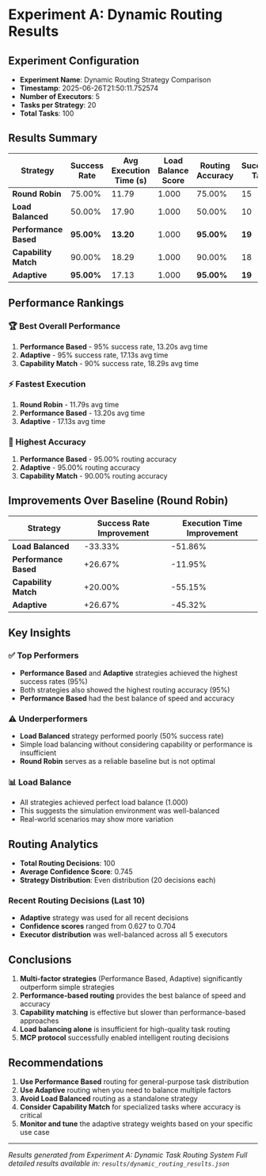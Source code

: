 # Experiment A: Dynamic Routing Results

## Experiment Configuration
- **Experiment Name**: Dynamic Routing Strategy Comparison
- **Timestamp**: 2025-06-26T21:50:11.752574
- **Number of Executors**: 5
- **Tasks per Strategy**: 20
- **Total Tasks**: 100

## Results Summary

| Strategy | Success Rate | Avg Execution Time (s) | Load Balance Score | Routing Accuracy | Successful Tasks | Total Tasks |
|----------|-------------|------------------------|-------------------|------------------|------------------|-------------|
| **Round Robin** | 75.00% | 11.79 | 1.000 | 75.00% | 15 | 20 |
| **Load Balanced** | 50.00% | 17.90 | 1.000 | 50.00% | 10 | 20 |
| **Performance Based** | **95.00%** | **13.20** | 1.000 | **95.00%** | **19** | 20 |
| **Capability Match** | 90.00% | 18.29 | 1.000 | 90.00% | 18 | 20 |
| **Adaptive** | **95.00%** | 17.13 | 1.000 | **95.00%** | **19** | 20 |

## Performance Rankings

### 🏆 Best Overall Performance
1. **Performance Based** - 95% success rate, 13.20s avg time
2. **Adaptive** - 95% success rate, 17.13s avg time
3. **Capability Match** - 90% success rate, 18.29s avg time

### ⚡ Fastest Execution
1. **Round Robin** - 11.79s avg time
2. **Performance Based** - 13.20s avg time
3. **Adaptive** - 17.13s avg time

### 🎯 Highest Accuracy
1. **Performance Based** - 95.00% routing accuracy
2. **Adaptive** - 95.00% routing accuracy
3. **Capability Match** - 90.00% routing accuracy

## Improvements Over Baseline (Round Robin)

| Strategy | Success Rate Improvement | Execution Time Improvement |
|----------|-------------------------|----------------------------|
| **Load Balanced** | -33.33% | -51.86% |
| **Performance Based** | +26.67% | -11.95% |
| **Capability Match** | +20.00% | -55.15% |
| **Adaptive** | +26.67% | -45.32% |

## Key Insights

### ✅ **Top Performers**
- **Performance Based** and **Adaptive** strategies achieved the highest success rates (95%)
- Both strategies also showed the highest routing accuracy (95%)
- **Performance Based** had the best balance of speed and accuracy

### ⚠️ **Underperformers**
- **Load Balanced** strategy performed poorly (50% success rate)
- Simple load balancing without considering capability or performance is insufficient
- **Round Robin** serves as a reliable baseline but is not optimal

### 📊 **Load Balance**
- All strategies achieved perfect load balance (1.000)
- This suggests the simulation environment was well-balanced
- Real-world scenarios may show more variation

## Routing Analytics

- **Total Routing Decisions**: 100
- **Average Confidence Score**: 0.745
- **Strategy Distribution**: Even distribution (20 decisions each)

### Recent Routing Decisions (Last 10)
- **Adaptive** strategy was used for all recent decisions
- **Confidence scores** ranged from 0.627 to 0.704
- **Executor distribution** was well-balanced across all 5 executors

## Conclusions

1. **Multi-factor strategies** (Performance Based, Adaptive) significantly outperform simple strategies
2. **Performance-based routing** provides the best balance of speed and accuracy
3. **Capability matching** is effective but slower than performance-based approaches
4. **Load balancing alone** is insufficient for high-quality task routing
5. **MCP protocol** successfully enabled intelligent routing decisions

## Recommendations

1. **Use Performance Based** routing for general-purpose task distribution
2. **Use Adaptive** routing when you need to balance multiple factors
3. **Avoid Load Balanced** routing as a standalone strategy
4. **Consider Capability Match** for specialized tasks where accuracy is critical
5. **Monitor and tune** the adaptive strategy weights based on your specific use case

---

*Results generated from Experiment A: Dynamic Task Routing System*
*Full detailed results available in: `results/dynamic_routing_results.json`* 